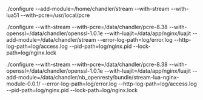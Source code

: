 ./configure --add-module=/home/chandler/stream --with-stream --with-lua51 --with-pcre=/usr/local/pcre

./configure --with-stream --with-pcre=/data/chandler/pcre-8.38 --with-openssl=/data/chandler/openssl-1.0.1e --with-luajit=/data/app/nginx/luajit --add-module=/data/chandler/stream --error-log-path=log/error.log  --http-log-path=log/access.log --pid-path=log/nginx.pid --lock-path=log/nginx.lock



./configure --with-stream --with-pcre=/data/chandler/pcre-8.38 --with-openssl=/data/chandler/openssl-1.0.1e --with-luajit=/data/app/nginx/luajit --add-module=/data/chandler/nb_openresty/bundle/stream-lua-nginx-module-0.0.1/ --error-log-path=log/error.log  --http-log-path=log/access.log --pid-path=log/nginx.pid --lock-path=log/nginx.lock